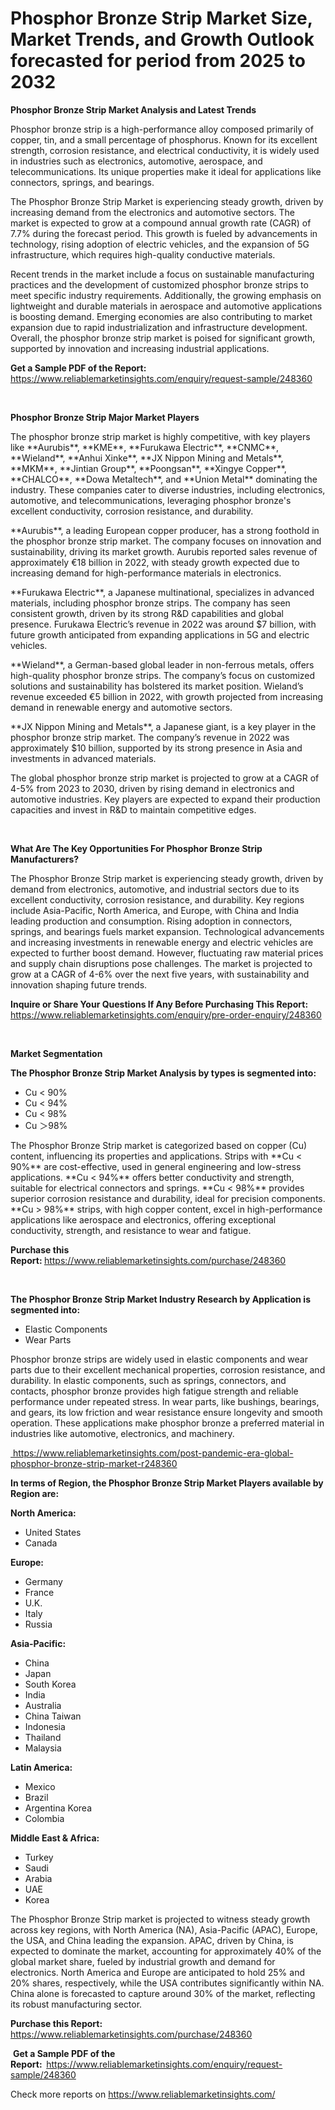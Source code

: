 <p><h1>Phosphor Bronze Strip Market Size, Market Trends, and Growth Outlook forecasted for period from 2025 to 2032</h1></p><p><strong>Phosphor Bronze Strip Market Analysis and Latest Trends</strong></p>
<p><p>Phosphor bronze strip is a high-performance alloy composed primarily of copper, tin, and a small percentage of phosphorus. Known for its excellent strength, corrosion resistance, and electrical conductivity, it is widely used in industries such as electronics, automotive, aerospace, and telecommunications. Its unique properties make it ideal for applications like connectors, springs, and bearings.</p><p>The Phosphor Bronze Strip Market is experiencing steady growth, driven by increasing demand from the electronics and automotive sectors. The market is expected to grow at a compound annual growth rate (CAGR) of 7.7% during the forecast period. This growth is fueled by advancements in technology, rising adoption of electric vehicles, and the expansion of 5G infrastructure, which requires high-quality conductive materials.</p><p>Recent trends in the market include a focus on sustainable manufacturing practices and the development of customized phosphor bronze strips to meet specific industry requirements. Additionally, the growing emphasis on lightweight and durable materials in aerospace and automotive applications is boosting demand. Emerging economies are also contributing to market expansion due to rapid industrialization and infrastructure development. Overall, the phosphor bronze strip market is poised for significant growth, supported by innovation and increasing industrial applications.</p></p>
<p><strong>Get a Sample PDF of the Report:&nbsp;</strong> <a href="https://www.reliablemarketinsights.com/enquiry/request-sample/248360?utm_campaign=2004&utm_medium=2&utm_source=Github&utm_content=ia&utm_term=21012025&utm_id=phosphor-bronze-strip">https://www.reliablemarketinsights.com/enquiry/request-sample/248360</a></p>
<p>&nbsp;</p>
<p><strong>Phosphor Bronze Strip Major Market Players</strong></p>
<p><p>The phosphor bronze strip market is highly competitive, with key players like **Aurubis**, **KME**, **Furukawa Electric**, **CNMC**, **Wieland**, **Anhui Xinke**, **JX Nippon Mining and Metals**, **MKM**, **Jintian Group**, **Poongsan**, **Xingye Copper**, **CHALCO**, **Dowa Metaltech**, and **Union Metal** dominating the industry. These companies cater to diverse industries, including electronics, automotive, and telecommunications, leveraging phosphor bronze's excellent conductivity, corrosion resistance, and durability.</p><p>**Aurubis**, a leading European copper producer, has a strong foothold in the phosphor bronze strip market. The company focuses on innovation and sustainability, driving its market growth. Aurubis reported sales revenue of approximately €18 billion in 2022, with steady growth expected due to increasing demand for high-performance materials in electronics.</p><p>**Furukawa Electric**, a Japanese multinational, specializes in advanced materials, including phosphor bronze strips. The company has seen consistent growth, driven by its strong R&D capabilities and global presence. Furukawa Electric’s revenue in 2022 was around $7 billion, with future growth anticipated from expanding applications in 5G and electric vehicles.</p><p>**Wieland**, a German-based global leader in non-ferrous metals, offers high-quality phosphor bronze strips. The company’s focus on customized solutions and sustainability has bolstered its market position. Wieland’s revenue exceeded €5 billion in 2022, with growth projected from increasing demand in renewable energy and automotive sectors.</p><p>**JX Nippon Mining and Metals**, a Japanese giant, is a key player in the phosphor bronze strip market. The company’s revenue in 2022 was approximately $10 billion, supported by its strong presence in Asia and investments in advanced materials.</p><p>The global phosphor bronze strip market is projected to grow at a CAGR of 4-5% from 2023 to 2030, driven by rising demand in electronics and automotive industries. Key players are expected to expand their production capacities and invest in R&D to maintain competitive edges.</p></p>
<p>&nbsp;</p>
<p><strong>What Are The Key Opportunities For Phosphor Bronze Strip Manufacturers?</strong></p>
<p><p>The Phosphor Bronze Strip market is experiencing steady growth, driven by demand from electronics, automotive, and industrial sectors due to its excellent conductivity, corrosion resistance, and durability. Key regions include Asia-Pacific, North America, and Europe, with China and India leading production and consumption. Rising adoption in connectors, springs, and bearings fuels market expansion. Technological advancements and increasing investments in renewable energy and electric vehicles are expected to further boost demand. However, fluctuating raw material prices and supply chain disruptions pose challenges. The market is projected to grow at a CAGR of 4-6% over the next five years, with sustainability and innovation shaping future trends.</p></p>
<p><strong>Inquire or Share Your Questions If Any Before Purchasing This Report:</strong> <a href="https://www.reliablemarketinsights.com/enquiry/pre-order-enquiry/248360?utm_campaign=2004&utm_medium=2&utm_source=Github&utm_content=ia&utm_term=21012025&utm_id=phosphor-bronze-strip">https://www.reliablemarketinsights.com/enquiry/pre-order-enquiry/248360</a></p>
<p>&nbsp;</p>
<p><strong>Market Segmentation</strong></p>
<p><strong>The Phosphor Bronze Strip Market Analysis by types is segmented into:</strong></p>
<p><ul><li>Cu < 90%</li><li>Cu < 94%</li><li>Cu < 98%</li><li>Cu ＞98%</li></ul></p>
<p><p>The Phosphor Bronze Strip market is categorized based on copper (Cu) content, influencing its properties and applications. Strips with **Cu < 90%** are cost-effective, used in general engineering and low-stress applications. **Cu < 94%** offers better conductivity and strength, suitable for electrical connectors and springs. **Cu < 98%** provides superior corrosion resistance and durability, ideal for precision components. **Cu > 98%** strips, with high copper content, excel in high-performance applications like aerospace and electronics, offering exceptional conductivity, strength, and resistance to wear and fatigue.</p></p>
<p><strong>Purchase this Report:&nbsp;</strong><a href="https://www.reliablemarketinsights.com/purchase/248360?utm_campaign=2004&utm_medium=2&utm_source=Github&utm_content=ia&utm_term=21012025&utm_id=phosphor-bronze-strip">https://www.reliablemarketinsights.com/purchase/248360</a></p>
<p>&nbsp;</p>
<p><strong>The Phosphor Bronze Strip Market Industry Research by Application is segmented into:</strong></p>
<p><ul><li>Elastic Components</li><li>Wear Parts</li></ul></p>
<p><p>Phosphor bronze strips are widely used in elastic components and wear parts due to their excellent mechanical properties, corrosion resistance, and durability. In elastic components, such as springs, connectors, and contacts, phosphor bronze provides high fatigue strength and reliable performance under repeated stress. In wear parts, like bushings, bearings, and gears, its low friction and wear resistance ensure longevity and smooth operation. These applications make phosphor bronze a preferred material in industries like automotive, electronics, and machinery.</p></p>
<p><a href="https://www.reliablemarketinsights.com/post-pandemic-era-global-phosphor-bronze-strip-market-r248360?utm_campaign=2004&utm_medium=2&utm_source=Github&utm_content=ia&utm_term=21012025&utm_id=phosphor-bronze-strip">&nbsp;https://www.reliablemarketinsights.com/post-pandemic-era-global-phosphor-bronze-strip-market-r248360</a></p>
<p><strong>In terms of Region, the Phosphor Bronze Strip Market Players available by Region are:</strong></p>
<p>
    <p> <strong> North America: </strong>
        <ul>
            <li>United States</li>
            <li>Canada</li>
        </ul>
        </p> 
    <p> <strong> Europe: </strong>
        <ul>
            <li>Germany</li>
            <li>France</li>
            <li>U.K.</li>
            <li>Italy</li>
            <li>Russia</li>
        </ul>
        </p> 
    <p> <strong> Asia-Pacific: </strong>
        <ul>
            <li>China</li>
            <li>Japan</li>
            <li>South Korea</li>
            <li>India</li>
            <li>Australia</li>
            <li>China Taiwan</li>
            <li>Indonesia</li>
            <li>Thailand</li>
            <li>Malaysia</li>
        </ul>
        </p> 
    <p> <strong> Latin America: </strong>
        <ul>
            <li>Mexico</li>
            <li>Brazil</li>
            <li>Argentina Korea</li>
            <li>Colombia</li>
        </ul>
        </p> 
    <p> <strong> Middle East & Africa: </strong>
        <ul>
            <li>Turkey</li>
            <li>Saudi</li>
            <li>Arabia</li>
            <li>UAE</li>
            <li>Korea</li>
        </ul>
    </p>
    </p>
<p><p>The Phosphor Bronze Strip market is projected to witness steady growth across key regions, with North America (NA), Asia-Pacific (APAC), Europe, the USA, and China leading the expansion. APAC, driven by China, is expected to dominate the market, accounting for approximately 40% of the global market share, fueled by industrial growth and demand for electronics. North America and Europe are anticipated to hold 25% and 20% shares, respectively, while the USA contributes significantly within NA. China alone is forecasted to capture around 30% of the market, reflecting its robust manufacturing sector.</p></p>
<p><strong>Purchase this Report: </strong><a href="https://www.reliablemarketinsights.com/purchase/248360?utm_campaign=2004&utm_medium=2&utm_source=Github&utm_content=ia&utm_term=21012025&utm_id=phosphor-bronze-strip">https://www.reliablemarketinsights.com/purchase/248360</a></p>
<p>&nbsp;<strong>Get a Sample PDF of the Report:&nbsp;&nbsp;</strong><a href="https://www.reliablemarketinsights.com/enquiry/request-sample/248360?utm_campaign=2004&utm_medium=2&utm_source=Github&utm_content=ia&utm_term=21012025&utm_id=phosphor-bronze-strip">https://www.reliablemarketinsights.com/enquiry/request-sample/248360</a></p>
<p><strong></strong></p>
<p>Check more reports on <a href="https://www.reliablemarketinsights.com/?utm_campaign=2004&utm_medium=2&utm_source=Github&utm_content=ia&utm_term=21012025&utm_id=phosphor-bronze-strip">https://www.reliablemarketinsights.com/</a></p>